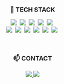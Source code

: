 <!--
**ljsoo01/ljsoo01** is a ✨ _special_ ✨ repository because its `README.md` (this file) appears on your GitHub profile.

Here are some ideas to get you started:

- 🔭 I’m currently working on ...
- 🌱 I’m currently learning ...
- 👯 I’m looking to collaborate on ...
- 🤔 I’m looking for help with ...
- 💬 Ask me about ...
- 📫 How to reach me: ...
- 😄 Pronouns: ...
- ⚡ Fun fact: ...
--> 
<h3 align="center">🔨 TECH STACK</h3> 
<p align="center">
  <img src="https://img.shields.io/badge/html5-E34F26?style=for-the-badge&logo=html5&logoColor=white"/></a>&nbsp
  <img src="https://img.shields.io/badge/css3-1572B6?style=for-the-badge&logo=css3&logoColor=white"/></a>&nbsp
  <img src="https://img.shields.io/badge/javascript-F7DF1E?style=for-the-badge&logo=javascript&logoColor=white"/></a>&nbsp
  <img src="https://img.shields.io/badge/typescript-3178C6?style=for-the-badge&logo=typescript&logoColor=white"/></a>&nbsp
  <img src="https://img.shields.io/badge/react-61DAFB?style=for-the-badge&logo=react&logoColor=white"/></a>&nbsp<br>
  <img src="https://img.shields.io/badge/java-007396?style=for-the-badge&logo=java&logoColor=white"/></a>&nbsp
  <img src="https://img.shields.io/badge/jsp-20232a.svg?style=for-the-badge&logo=jsp&logoColor=white"/></a>&nbsp
  <img src="https://img.shields.io/badge/mysql-4479A1?style=for-the-badge&logo=mysql&logoColor=white"/></a>&nbsp
  <img src="https://img.shields.io/badge/eclipseide-2C2255?style=for-the-badge&logo=eclipseide&logoColor=white"/></a>&nbsp
  <img src="https://img.shields.io/badge/unity-FFFFFF?style=for-the-badge&logo=unity&logoColor=white"/></a>&nbsp
  <img src="https://img.shields.io/badge/androidstudio-3DDC84?style=for-the-badge&logo=androidstudio&logoColor=white"/></a>&nbsp
</p>
<br>

<h3 align="center">📫 CONTACT</h3>
<p align="center">
  <a href="mailto:ljsu1225@gmail.com"><img src="https://img.shields.io/badge/-Gmail-critical">
  <a href="mailto:jisoo2029@naver.com"><img src="https://img.shields.io/badge/-Naver-brightgreen">
</p>
